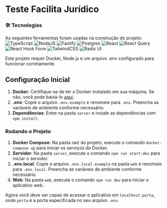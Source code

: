 # Teste Facilita Jurídico

### 🛠 Tecnologias

As seguintes ferramentas foram usadas na construção do projeto:
![TypeScript](https://img.shields.io/badge/typescript-%23007ACC.svg?style=for-the-badge&logo=typescript&logoColor=white) ![NodeJS](https://img.shields.io/badge/node.js-6DA55F?style=for-the-badge&logo=node.js&logoColor=white) ![Fastify](https://img.shields.io/badge/fastify-%23000000.svg?style=for-the-badge&logo=fastify&logoColor=white) ![Postgres](https://img.shields.io/badge/postgres-%23316192.svg?style=for-the-badge&logo=postgresql&logoColor=white) ![React](https://img.shields.io/badge/react-%2320232a.svg?style=for-the-badge&logo=react&logoColor=%2361DAFB) ![React Query](https://img.shields.io/badge/-React%20Query-FF4154?style=for-the-badge&logo=react%20query&logoColor=white) ![React Hook Form](https://img.shields.io/badge/React%20Hook%20Form-%23EC5990.svg?style=for-the-badge&logo=reacthookform&logoColor=white) ![TailwindCSS](https://img.shields.io/badge/tailwindcss-%2338B2AC.svg?style=for-the-badge&logo=tailwind-css&logoColor=white) ![Radix UI](https://img.shields.io/badge/radix%20ui-161618.svg?style=for-the-badge&logo=radix-ui&logoColor=white)

Este projeto requer Docker, Node.js e um arquivo .env configurado para funcionar corretamente.

## Configuração Inicial

1. **Docker**: Certifique-se de ter o Docker instalado em sua máquina. Se não, você pode baixá-lo [aqui](https://www.docker.com/products/docker-desktop).
2. **.env**: Copie o arquivo `.env.example` e renomeie para `.env`. Preencha as variáveis de ambiente conforme necessário.
3. **Dependências**: Entre na pasta `server` e instale as dependências com `npm install`.

### Rodando o Projeto

1. **Docker Compose**: Na pasta raiz do projeto, execute o comando `docker-compose up` para iniciar os serviços do Docker.
2. **Servidor**: Na pasta `server`, execute o comando `npm run start:dev` para iniciar o servidor.
3. **.env.local**: Copie o arquivo `.env.local.example` na pasta `web` e renomeie para `.env.local`. Preencha as variáveis de ambiente conforme necessário.
4. **Web**: Na pasta `web`, execute o comando `npm run dev` para iniciar o aplicativo web.

Agora você deve ser capaz de acessar o aplicativo em `localhost:porta`, onde `porta` é a porta especificada no seu arquivo `.env`.
